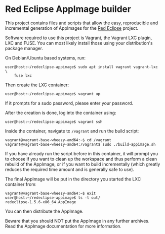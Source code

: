 # Red Eclipse AppImage builder

This project contains files and scripts that allow the easy, reproducible and
incremental generation of AppImages for the
[Red Eclipse](http://redeclipse.net) project.

Software required to use this project is Vagrant, the Vagrant LXC plugin, LXC
and FUSE. You can most likely install those using your distribution's package
manager.

On Debian/Ubuntu based systems, run:

    user@host:~/redeclipse-appimage$ sudo apt install vagrant vagrant-lxc \
        fuse lxc

Then create the LXC container:

    user@host:~/redeclipse-appimage$ vagrant up

If it prompts for a sudo password, please enter your password.

After the creation is done, log into the container using:

    user@host:~/redeclipse-appimage$ vagrant ssh

Inside the container, navigate to `/vagrant` and run the build script:

    vagrant@vagrant-base-wheezy-amd64:~$ cd /vagrant
    vagrant@vagrant-base-wheezy-amd64:/vagrant$ sudo ./build-appimage.sh

If you have already run the script before in this container, it will prompt
you to choose if you want to clean up the workspace and thus perform a clean
rebuild of the AppImage, or if you want to build incrementally (which greatly
reduces the required time amount and is generally safe to use).

The final AppImage will be put in the directory you started the LXC
container from:

    vagrant@vagrant-base-wheezy-amd64:~$ exit
    user@host:~/redeclipse-appimage$ ls -l out/
    redeclipse-1.5.6-x86_64.AppImage

You can then distribute the AppImage.

Beware that you should NOT put the AppImage in any further archives. Read the
AppImage documentation for more information.
